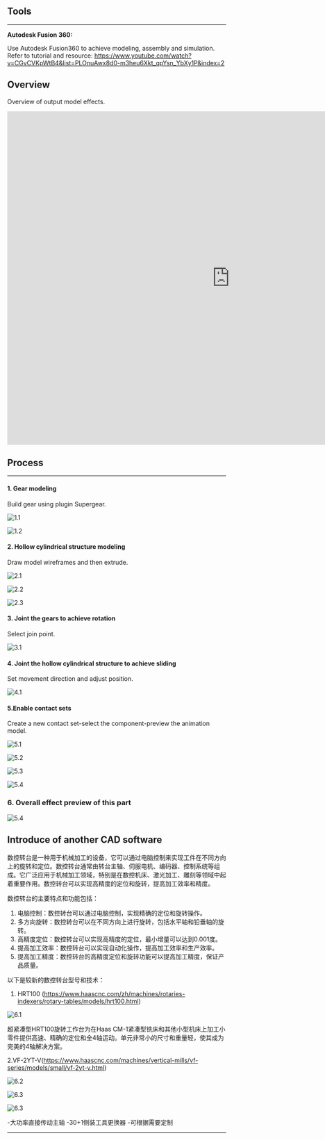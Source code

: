 
## Tools

------

**Autodesk Fusion 360:**

Use Autodesk Fusion360 to achieve modeling, assembly and simulation.
Refer to tutorial and resource:
https://www.youtube.com/watch?v=CGvCVKpWtB4&list=PLOnuAwx8d0-m3heu6Xkt_qpYsn_YbXy1P&index=2


## Overview

Overview of output model effects.

<iframe src="https://myhub.autodesk360.com/ue28cacf9/shares/public/SH512d4QTec90decfa6e96e25f71c5c64af1?mode=embed" width="1024" height="768" allowfullscreen="true" webkitallowfullscreen="true" mozallowfullscreen="true"  frameborder="0"></iframe>


## Process

------

#### **1. Gear modeling**

Build gear using plugin Supergear.

![1.1](./img/2.png)

![1.2](./img/3.png)

#### **2. Hollow cylindrical structure modeling**

Draw model wireframes and then extrude.

![2.1](./img/4.png)

![2.2](./img/5.png)

![2.3](./img/6.png)


#### **3. Joint the gears to achieve rotation**

Select join point.

![3.1](./img/7.png)

#### **4. Joint the hollow cylindrical structure to achieve sliding**

Set movement direction and adjust position.

![4.1](./img/8.png)

#### **5.Enable contact sets**

Create a new contact set-select the component-preview the animation model.

![5.1](./img/9.png)

![5.2](./img/10.png)

![5.3](./img/11.png)

![5.4](./img/12.png)


### **6. Overall effect preview of this part**

![5.4](./img/13.gif)


## Introduce of another CAD software
数控转台是一种用于机械加工的设备，它可以通过电脑控制来实现工件在不同方向上的旋转和定位。数控转台通常由转台主轴、伺服电机、编码器、控制系统等组成。它广泛应用于机械加工领域，特别是在数控机床、激光加工、雕刻等领域中起着重要作用。数控转台可以实现高精度的定位和旋转，提高加工效率和精度。

数控转台的主要特点和功能包括：

1. 电脑控制：数控转台可以通过电脑控制，实现精确的定位和旋转操作。
2. 多方向旋转：数控转台可以在不同方向上进行旋转，包括水平轴和铅垂轴的旋转。
3. 高精度定位：数控转台可以实现高精度的定位，最小增量可以达到0.001度。
4. 提高加工效率：数控转台可以实现自动化操作，提高加工效率和生产效率。
5. 提高加工精度：数控转台的高精度定位和旋转功能可以提高加工精度，保证产品质量。

以下是较新的数控转台型号和技术：

1. HRT100 (https://www.haascnc.com/zh/machines/rotaries-indexers/rotary-tables/models/hrt100.html)

![6.1](./img/14.png)

超紧凑型HRT100旋转工作台为在Haas CM-1紧凑型铣床和其他小型机床上加工小零件提供高速、精确的定位和全4轴运动。单元非常小的尺寸和重量轻，使其成为完美的4轴解决方案。

2.VF-2YT-V(https://www.haascnc.com/machines/vertical-mills/vf-series/models/small/vf-2yt-v.html)

![6.2](./img/15.png)

![6.3](./img/16.png)

![6.3](./img/17.png)

-大功率直接传动主轴
-30+1侧装工具更换器
-可根据需要定制

------
